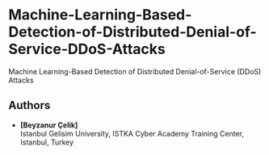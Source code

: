 # Machine-Learning-Based-Detection-of-Distributed-Denial-of-Service-DDoS-Attacks

Machine Learning-Based Detection of Distributed Denial-of-Service (DDoS) Attacks

## Authors

- **[Beyzanur Çelik]**     
Istanbul Gelisim University, ISTKA Cyber ​​Academy Training Center, Istanbul, Turkey 

